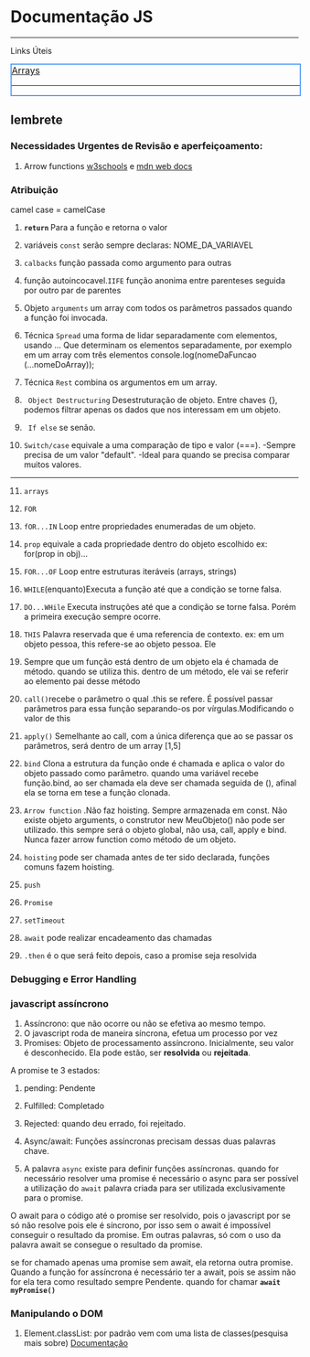 # Documentação JS
___
Links Úteis


<div 
style=
" width:100%; height:auto; 
border:2px solid #559ffb;
 font-size:16px;
 color: #fff;
">
<a href="https://www.w3schools.com/js/js_arrays.asp)">Arrays</a>
<hr/>



</div>


## lembrete 

### Necessidades Urgentes de Revisão e aperfeiçoamento:

1. Arrow functions <a href=" https://www.w3schools.com/Js/js_arrow_function.asp ">w3schools</a> e <a href=" https://developer.mozilla.org/pt-BR/docs/Web/JavaScript/Reference/Functions/Arrow_functions ">mdn web docs</a>
### Atribuição 
camel case = camelCase


1. <strong>`return` </strong> Para a função e retorna o valor

2. variáveis `const` serão sempre declaras: NOME_DA_VARIAVEL

3. `calbacks` função passada como argumento para outras

4. função autoincocavel.`IIFE` função anonima entre parenteses seguida por outro par de parentes
5. Objeto `arguments` um array com todos os parâmetros passados quando a função foi invocada.

6. Técnica `Spread` uma forma de lidar separadamente com elementos, usando ... Que determinam os elementos separadamente, por exemplo em um array com três elementos console.log(nomeDaFuncao (...nomeDoArray));
7. Técnica `Rest` combina os argumentos em um array.
8. ` Object Destructuring` Desestruturação de objeto. Entre chaves {}, podemos filtrar apenas os dados que nos interessam em um objeto.
9. ` If else` se senão.
10. `Switch/case` equivale a uma comparação de tipo e valor (===).  -Sempre precisa de um valor "default". -Ideal para quando se precisa comparar muitos valores.
___

11. `arrays`
12. `FOR`
13. `fOR...IN` Loop entre propriedades enumeradas de um objeto.
14. `prop` equivale a cada propriedade dentro do objeto escolhido ex: for(prop in obj)...
15. `FOR...OF` Loop entre estruturas iteráveis (arrays, strings)
16. `WHILE`(enquanto)Executa a função até que a condição se torne falsa.
17. `DO...WHile` Executa instruções até que a condição se torne falsa. Porém a primeira execução sempre ocorre.
18. `THIS` Palavra reservada que é uma referencia de contexto. ex: em um objeto pessoa, this refere-se ao objeto pessoa. Ele  
19. Sempre que um função está dentro de um objeto ela é chamada de método. quando se utiliza this. dentro de um método, ele vai se referir ao elemento pai desse método
20.  `call()`recebe o parâmetro o qual .this se refere. É possível passar parâmetros para essa função separando-os por vírgulas.Modificando o valor de this
21. `apply()` Semelhante ao call, com a única diferença que ao se passar os parâmetros, será dentro de um array [1,5] 
22. `bind` Clona a estrutura da função onde é chamada e aplica o valor do objeto passado como parâmetro. quando uma variável recebe função.bind, ao ser chamada ela deve ser chamada seguida de (), afinal ela se torna em tese a função clonada.
23. `Arrow function`   .Não faz hoisting. Sempre armazenada em const. Não existe objeto arguments, o construtor new MeuObjeto() não pode ser utilizado. this sempre será o objeto global, não usa, call, apply e bind. Nunca fazer arrow function como método de um objeto.
24. `hoisting` pode ser chamada antes de ter sido declarada, funções comuns fazem hoisting.
25. `push` 

26. `Promise`
27. `setTimeout`
28. `await` pode realizar encadeamento das chamadas
29. `.then` é o que será feito depois, caso a promise seja resolvida

### Debugging e Error Handling   

### javascript assíncrono 
1. Assíncrono: que não ocorre ou não se efetiva ao mesmo tempo.
2. O javascript roda de maneira síncrona, efetua um processo por vez
3. Promises: Objeto de processamento assíncrono. Inicialmente, seu valor é desconhecido. Ela pode estão, ser <strong>resolvida</strong> ou <strong>rejeitada</strong>.

A promise te 3 estados:
1. pending: Pendente
2. Fulfilled: Completado
3. Rejected: quando deu errado, foi rejeitado. 

4. Async/await: Funções assíncronas precisam dessas duas palavras chave.
5. A palavra `async` existe para definir funções assíncronas. quando for necessário resolver uma promise é necessário o async para ser possível a utilização do `await` palavra criada para ser utilizada exclusivamente para o promise.

O await para o código até o promise ser resolvido, pois o javascript por se só não resolve pois ele é síncrono, por isso sem o await é impossível conseguir o resultado da promise. Em outras palavras, só com o uso da palavra await se consegue o resultado da promise.

se for chamado apenas uma promise sem await, ela retorna outra promise. Quando a função for assíncrona é necessário ter a await, pois se assim não for ela tera como resultado sempre <pending> Pendente. quando for chamar <strong>`await myPromise()`</strong>

### Manipulando o DOM 
1. Element.classList: por padrão vem com uma lista de classes(pesquisa mais sobre)
<a href="https://www.w3schools.com/jsref/prop_element_classlist.asp">Documentação</a>